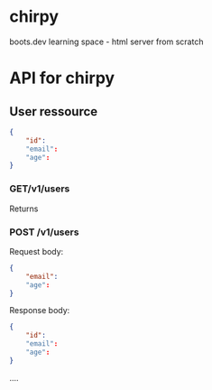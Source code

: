 # chirpy
boots.dev learning space - html server from scratch

# API for chirpy

## User ressource

```json
{
    "id":
    "email":
    "age":
}
```

### GET/v1/users

Returns

### POST /v1/users

Request body:
```json
{
    "email":
    "age":
}
```

Response body:
```json
{
    "id":
    "email":
    "age":
}
```

....
